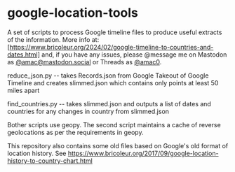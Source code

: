 # google-location-tools

A set of scripts to process Google timeline files to produce useful extracts of the information. More info at: [https://www.bricoleur.org/2024/02/google-timeline-to-countries-and-dates.html]
and, if you have any issues, please @message me on Mastodon as [@amac@mastodon.social](https://mastodon.social/@amac) or Threads as [@amac0](https://www.threads.net/@amac0).

reduce_json.py -- takes Records.json from Google Takeout of Google Timeline and creates slimmed.json which contains only points at least 50 miles apart

find_countries.py -- takes slimmed.json and outputs a list of dates and countries for any changes in country from slimmed.json

Bother scripts use geopy. The second script maintains a cache of reverse geolocations as per the requirements in geopy.

This repository also contains some old files based on Google's old format of location history. See https://www.bricoleur.org/2017/09/google-location-history-to-country-chart.html
